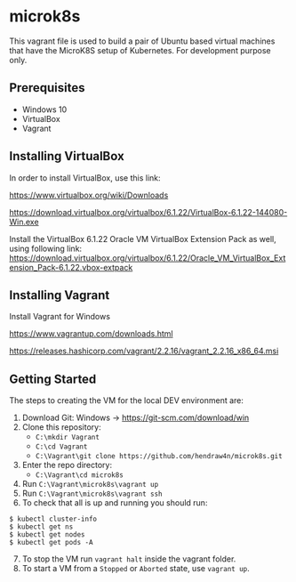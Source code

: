 # microk8s

This vagrant file is used to build a pair of Ubuntu based virtual machines that have the MicroK8S setup of Kubernetes.
For development purpose only.

## Prerequisites
- Windows 10
- VirtualBox
- Vagrant

## Installing VirtualBox

In order to install VirtualBox, use this link:

https://www.virtualbox.org/wiki/Downloads

https://download.virtualbox.org/virtualbox/6.1.22/VirtualBox-6.1.22-144080-Win.exe

Install the VirtualBox 6.1.22 Oracle VM VirtualBox Extension Pack as well, using following link:
https://download.virtualbox.org/virtualbox/6.1.22/Oracle_VM_VirtualBox_Extension_Pack-6.1.22.vbox-extpack

## Installing Vagrant

Install Vagrant for Windows

https://www.vagrantup.com/downloads.html

https://releases.hashicorp.com/vagrant/2.2.16/vagrant_2.2.16_x86_64.msi

## Getting Started

The steps to creating the VM for the local DEV environment are:
1. Download Git:
    Windows -> https://git-scm.com/download/win
2. Clone this repository:
    - `C:\mkdir Vagrant`
    - `C:\cd Vagrant`
    - `C:\Vagrant\git clone https://github.com/hendraw4n/microk8s.git`
3. Enter the repo directory:
    - `C:\Vagrant\cd microk8s`
4. Run `C:\Vagrant\microk8s\vagrant up`
5. Run `C:\Vagrant\microk8s\vagrant ssh`
6. To check that all is up and running you should run:
```
$ kubectl cluster-info
$ kubectl get ns
$ kubectl get nodes
$ kubectl get pods -A
```

7. To stop the VM run `vagrant halt` inside the vagrant folder. 
8. To start a VM from a `Stopped` or `Aborted` state, use `vagrant up`.
